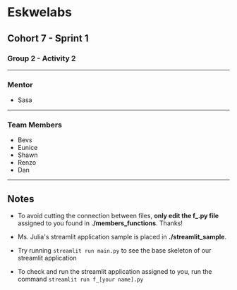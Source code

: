 # Eskwelabs
## Cohort 7 - Sprint 1
### Group 2 - Activity 2
---
### Mentor
- Sasa

---

### Team Members
 - Bevs
 - Eunice
 - Shawn
 - Renzo
 - Dan
---

## Notes
 - To avoid cutting the connection between files, **only edit the f_.py file**
assigned to you found in **./members_functions**. Thanks!

 - Ms. Julia's streamlit application sample is placed in **./streamlit_sample**.

 - Try running  `streamlit run main.py` to see the base skeleton of our streamlit application

 - To check and run the streamlit application assigned to you, run the command `streamlit run f_[your name].py`

